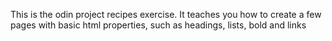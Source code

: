 This is the odin project recipes exercise. It teaches you how to create a few pages with basic html properties, such as headings, lists, bold and links